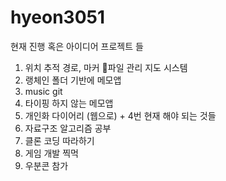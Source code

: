 # hyeon3051

현재 진행 혹은 아이디어 프로젝트 들 
  1. 위치 추적 경로, 마커 파일 관리 지도 시스템
  2. 랭체인 폴더 기반에 메모앱
  3. music git
  4. 타이핑 하지 않는 메모앱
  5. 개인화 다이어리 (웹으로) + 4번
현재 해야 되는 것들
  1. 자료구조 알고리즘 공부
  2. 클론 코딩 따라하기
  3. 게임 개발 찍먹
  4. 우분콘 참가
